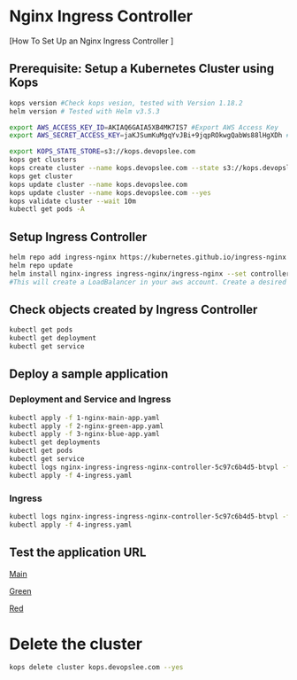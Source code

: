 # Nginx Ingress Controller

[How To Set Up an Nginx Ingress Controller ]

## Prerequisite: Setup a Kubernetes Cluster using Kops

```bash
kops version #Check kops vesion, tested with Version 1.18.2
helm version # Tested with Helm v3.5.3

export AWS_ACCESS_KEY_ID=AKIAQ6GAIA5XB4MK7IS7 #Export AWS Access Key
export AWS_SECRET_ACCESS_KEY=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 ##Export AWS Secret Key

export KOPS_STATE_STORE=s3://kops.devopslee.com
kops get clusters
kops create cluster --name kops.devopslee.com --state s3://kops.devopslee.com --cloud aws --master-size t2.small --master-count 1 --master-zones us-east-1a --node-size t2.small --node-count 2 --zones us-east-1a,us-east-1b,us-east-1c
kops get cluster
kops update cluster --name kops.devopslee.com
kops update cluster --name kops.devopslee.com --yes
kops validate cluster --wait 10m
kubectl get pods -A
```

## Setup Ingress Controller

```bash
helm repo add ingress-nginx https://kubernetes.github.io/ingress-nginx
helm repo update
helm install nginx-ingress ingress-nginx/ingress-nginx --set controller.publishService.enabled=true
#This will create a LoadBalancer in your aws account. Create a desired record in Route53 poiting to the LoadBalancer
```


## Check objects created by Ingress Controller

```bash
kubectl get pods
kubectl get deployment
kubectl get service
```

## Deploy a sample application

### Deployment and Service and Ingress 

```bash
kubectl apply -f 1-nginx-main-app.yaml
kubectl apply -f 2-nginx-green-app.yaml
kubectl apply -f 3-nginx-blue-app.yaml
kubectl get deployments
kubectl get pods
kubectl get service
kubectl logs nginx-ingress-ingress-nginx-controller-5c97c6b4d5-btvpl -f 
kubectl apply -f 4-ingress.yaml

```

### Ingress

```bash
kubectl logs nginx-ingress-ingress-nginx-controller-5c97c6b4d5-btvpl -f 
kubectl apply -f 4-ingress.yaml
```


## Test the application URL

[Main](http://kops.devopslee.com/)

[Green](http://kops.devopslee.com/green)

[Red](http://kops.devopslee.com/blue)


# Delete the cluster

```bash
kops delete cluster kops.devopslee.com --yes
```